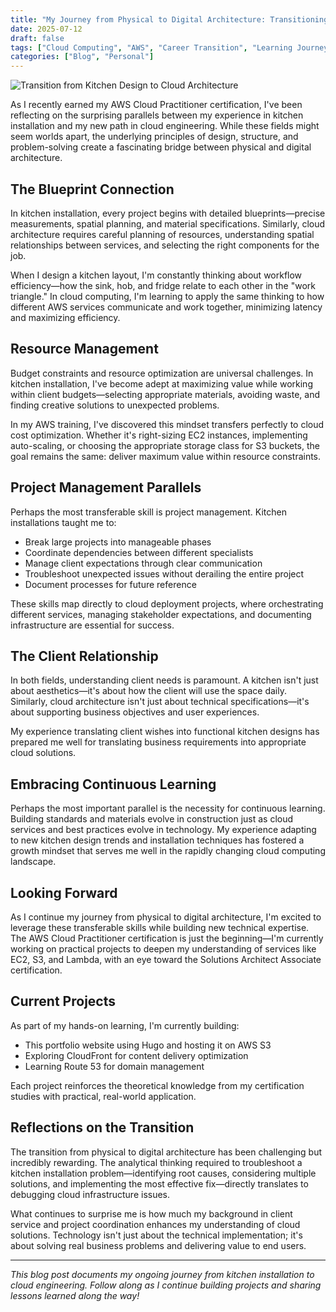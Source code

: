 ```yaml
---
title: "My Journey from Physical to Digital Architecture: Transitioning from Kitchen Installation to Cloud Computing"
date: 2025-07-12
draft: false
tags: ["Cloud Computing", "AWS", "Career Transition", "Learning Journey", "Professional Development"]
categories: ["Blog", "Personal"]
---
```


![Transition from Kitchen Design to Cloud Architecture](/images/download.png)

As I recently earned my AWS Cloud Practitioner certification, I've been reflecting on the surprising parallels between my experience in kitchen installation and my new path in cloud engineering. While these fields might seem worlds apart, the underlying principles of design, structure, and problem-solving create a fascinating bridge between physical and digital architecture.

## The Blueprint Connection

In kitchen installation, every project begins with detailed blueprints—precise measurements, spatial planning, and material specifications. Similarly, cloud architecture requires careful planning of resources, understanding spatial relationships between services, and selecting the right components for the job.

When I design a kitchen layout, I'm constantly thinking about workflow efficiency—how the sink, hob, and fridge relate to each other in the "work triangle." In cloud computing, I'm learning to apply the same thinking to how different AWS services communicate and work together, minimizing latency and maximizing efficiency.

## Resource Management

Budget constraints and resource optimization are universal challenges. In kitchen installation, I've become adept at maximizing value while working within client budgets—selecting appropriate materials, avoiding waste, and finding creative solutions to unexpected problems.

In my AWS training, I've discovered this mindset transfers perfectly to cloud cost optimization. Whether it's right-sizing EC2 instances, implementing auto-scaling, or choosing the appropriate storage class for S3 buckets, the goal remains the same: deliver maximum value within resource constraints.

## Project Management Parallels

Perhaps the most transferable skill is project management. Kitchen installations taught me to:

- Break large projects into manageable phases
- Coordinate dependencies between different specialists
- Manage client expectations through clear communication
- Troubleshoot unexpected issues without derailing the entire project
- Document processes for future reference

These skills map directly to cloud deployment projects, where orchestrating different services, managing stakeholder expectations, and documenting infrastructure are essential for success.

## The Client Relationship

In both fields, understanding client needs is paramount. A kitchen isn't just about aesthetics—it's about how the client will use the space daily. Similarly, cloud architecture isn't just about technical specifications—it's about supporting business objectives and user experiences.

My experience translating client wishes into functional kitchen designs has prepared me well for translating business requirements into appropriate cloud solutions.

## Embracing Continuous Learning

Perhaps the most important parallel is the necessity for continuous learning. Building standards and materials evolve in construction just as cloud services and best practices evolve in technology. My experience adapting to new kitchen design trends and installation techniques has fostered a growth mindset that serves me well in the rapidly changing cloud computing landscape.

## Looking Forward

As I continue my journey from physical to digital architecture, I'm excited to leverage these transferable skills while building new technical expertise. The AWS Cloud Practitioner certification is just the beginning—I'm currently working on practical projects to deepen my understanding of services like EC2, S3, and Lambda, with an eye toward the Solutions Architect Associate certification.

## Current Projects

As part of my hands-on learning, I'm currently building:

- This portfolio website using Hugo and hosting it on AWS S3
- Exploring CloudFront for content delivery optimization
- Learning Route 53 for domain management

Each project reinforces the theoretical knowledge from my certification studies with practical, real-world application.

## Reflections on the Transition

The transition from physical to digital architecture has been challenging but incredibly rewarding. The analytical thinking required to troubleshoot a kitchen installation problem—identifying root causes, considering multiple solutions, and implementing the most effective fix—directly translates to debugging cloud infrastructure issues.

What continues to surprise me is how much my background in client service and project coordination enhances my understanding of cloud solutions. Technology isn't just about the technical implementation; it's about solving real business problems and delivering value to end users.

---
*This blog post documents my ongoing journey from kitchen installation to cloud engineering. Follow along as I continue building projects and sharing lessons learned along the way!*
